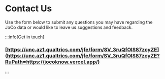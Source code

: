 # Contact Us

Use the form below to submit any questions you may have regarding the JoCo data or would like to leave us suggestions and feedback.

:::info[Get in touch]
### [https://unc.az1.qualtrics.com/jfe/form/SV_3ruQfOlS87zcyZE](https://unc.az1.qualtrics.com/jfe/form/SV_3ruQfOlS87zcyZE?RuPath=https://jocoknow.vercel.app/)
:::
